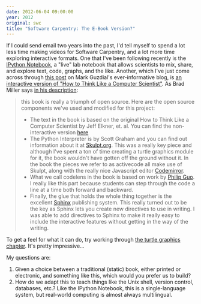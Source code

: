 ```yaml
---
date: 2012-06-04 09:00:00
year: 2012
original: swc
title: "Software Carpentry: The E-Book Version?"
---
```

<p>If I could send email two years into the past, I'd tell myself to spend a lot less time making videos for Software Carpentry, and a lot more time exploring interactive formats. One that I've been following recently is the <a href="http://ipython.org/ipython-doc/dev/interactive/htmlnotebook.html">IPython Notebook</a>, a "live" lab notebook that allows scientists to mix, share, and explore text, code, graphs, and the like. Another, which I've just come across through <a href="http://computinged.wordpress.com/2012/06/04/interactive-ebook-from-runestone-interactive-a-python-ebook-with-ide-and-visualization-built-in/">this post</a> on Mark Guzdial's ever-informative blog, is <a href="http://thinkcspy.appspot.com/build/index.html">an interactive version of "How to Think Like a Computer Scientist"</a>. As Brad Miller says <a href="http://reputablejournal.com/post/14021560622/how-to-think-like-a-computer-scientist-interactive">in his description</a>:</p>
<blockquote><p>this book is really a triumph of open source.  Here are the open source components we've used and modified for this project:</p>
<ul>
<li>The text in the book is based on the original How to Think Like a Computer Scientist by Jeff Elkner, et. al.  You can find the non-interactive version <a href="http://openbookproject.net/thinkcs/">here</a></li>
<li>The Python Interpreter is by Scott Graham and you can find out information about it at <a href="http://skulpt.org">Skulpt.org</a>.  This was a really key piece and although I've spent a ton of time creating a turtle graphics module for it, the book wouldn't have gotten off the ground without it.  In the book the pieces we refer to as activecode  all make use of Skulpt, along with the really nice Javascript editor <a href="http://codemirror.net">Codemirror</a>.</li>
<li>What we call codelens in the book is based on work by <a href="http://people.csail.mit.edu/pgbovine/python/">Philip Guo</a>.  I really like this part because students can step through the code a line at a time both forward and backward.</li>
<li>Finally, the glue that holds the whole thing together is the excellent <a href="http://sphinx.pocoo.org/">Sphinx</a> publishing system.  This really turned out to be the key as Sphinx lets you create new directives to use in writing.   I was able to add directives to Sphinx to make it really easy to include the interactive features without getting in the way of the writing.</li>
</ul>
</blockquote>
<p>To get a feel for what it can do, try working through <a href="http://thinkcspy.appspot.com/build/helloturtle.html">the turtle graphics chapter</a>. It's pretty impressive…</p>
<p>My questions are:</p>
<ol>
<li>Given a choice between a traditional (static) book, either printed or electronic, and something like this, which would you prefer us to build?</li>
<li>How do we adapt this to teach things like the Unix shell, version control, databases, etc.?  Like the IPython Notebook, this is a single-language system, but real-world computing is almost always multilingual.</li>
</ol>
